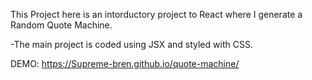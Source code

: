 This Project here is an intorductory project to React where I generate a Random Quote Machine.

-The main project is coded using JSX and styled with CSS.

DEMO: https://Supreme-bren.github.io/quote-machine/